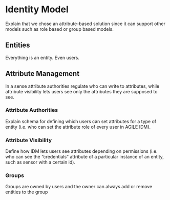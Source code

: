 # Identity Model

Explain that we chose an attribute-based solution since it can support other models such as role based or group based models.

## Entities 

Everything is an entity. Even users.


## Attribute Management

In a sense attribute authorities regulate who can write to attributes, while attribute visibility lets users see only the attributes they are supposed to see. 

###	Attribute Authorities

Explain schema for defining which users can set attributes for a type of entity (i.e. who can set the attribute role of every user in AGILE IDM).

### Attribute Visibility

Define how IDM lets users see attributes depending on permissions (i.e. who can see the “credentials” attribute of a particular instance of an entity, such as sensor with a certain id).

### Groups

Groups are owned by users and the owner can always add or remove entities to the group

